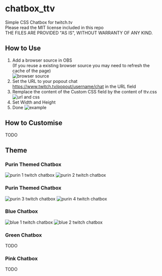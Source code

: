 # chatbox_ttv  
Simple CSS Chatbox for twitch.tv   
Please read the MIT license included in this repo   
THE FILES ARE PROVIDED "AS IS", WITHOUT WARRANTY OF ANY KIND.  
  
## How to Use
1. Add a browser source in OBS  
(If you reuse a existing browser source you may need to refresh the cache of the page)   
![browser source](img/0.png)   
2. Set the URL to your popout chat https://www.twitch.tv/popout/username/chat in the URL field   
3. Remplace the content of the Custom CSS field by the content of ttv.css   
![url and css](img/1.png)  
4. Set Width and Height   
5. Done
![example](img/5.png)  

## How to Customise   
 TODO   

## Theme

### Purin Themed Chatbox   
![purin 1 twitch chatbox](img/purin1.png)
![purin 2 twitch chatbox](img/purin2.png)  

### Purin Themed Chatbox    
![purin 3 twitch chatbox](img/purin3.png)
![purin 4 twitch chatbox](img/purin4.png)  
  
### Blue Chatbox  
![blue 1 twitch chatbox](img/blue1.png)
![blue 2 twitch chatbox](img/blue2.png)  
   
### Green Chatbox   
 TODO   
 
### Pink Chatbox   
 TODO   
